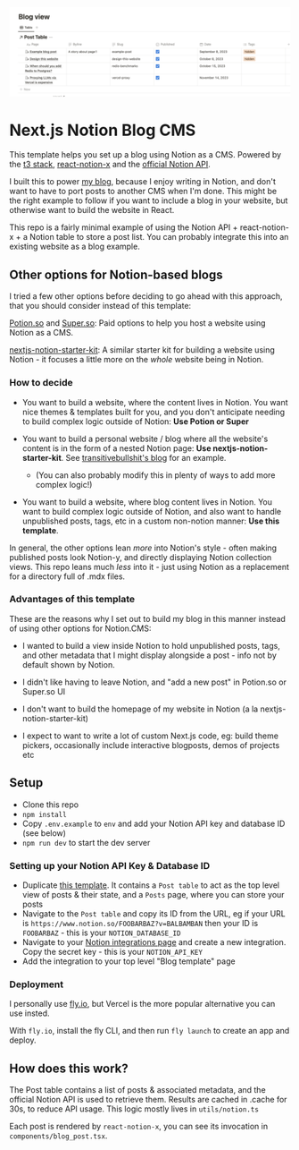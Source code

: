 ![Alt text](docs/table-screenshot.png)

# Next.js Notion Blog CMS

This template helps you set up a blog using Notion as a CMS. Powered by the [t3 stack](https://create.t3.gg/), [react-notion-x](https://github.com/NotionX/react-notion-x) and the [official Notion API](https://developers.notion.com/).

I built this to power [my blog](https://www.venki.dev), because I enjoy writing in Notion, and don't want to have to port posts to another CMS when I'm done. This might be the right example to follow if you want to include a blog in your website, but otherwise want to build the website in React. 

This repo is a fairly minimal example of using the Notion API + react-notion-x + a Notion table to store a post list. You can probably integrate this into an existing website as a blog example.

## Other options for Notion-based blogs

I tried a few other options before deciding to go ahead with this approach, that you should consider instead of this template:

[Potion.so](https://potion.so/) and [Super.so](https://super.so/): Paid options to help you host a website using Notion as a CMS.

[nextjs-notion-starter-kit](https://github.com/transitive-bullshit/nextjs-notion-starter-kit): A similar starter kit for building a website using Notion - it focuses a little more on the _whole_ website being in Notion.

### How to decide

- You want to build a website, where the content lives in Notion. You want nice themes & templates built for you, and you don't anticipate needing to build complex logic outside of Notion: **Use Potion or Super**

- You want to build a personal website / blog where all the website's content is in the form of a nested Notion page: **Use nextjs-notion-starter-kit**. See [transitivebullshit's blog](https://transitivebullsh.it/) for an example.
    - (You can also probably modify this in plenty of ways to add more complex logic!) 

- You want to build a website, where blog content lives in Notion. You want to build complex logic outside of Notion, and also want to handle unpublished posts, tags, etc in a custom non-notion manner: **Use this template**. 

In general, the other options lean _more_ into Notion's style - often making published posts look Notion-y, and directly displaying Notion collection views. This repo leans much _less_ into it - just using Notion as a replacement for a directory full of .mdx files.

### Advantages of this template

These are the reasons why I set out to build my blog in this manner instead of using other options for Notion.CMS:

- I wanted to build a view inside Notion to hold unpublished posts, tags, and other metadata that I might display alongside a post - info not by default shown by Notion. 

- I didn't like having to leave Notion, and "add a new post" in Potion.so or Super.so UI

- I don't want to build the homepage of my website in Notion (a la nextjs-notion-starter-kit)

- I expect to want to write a lot of custom Next.js code, eg: build theme pickers, occasionally include interactive blogposts, demos of projects etc

## Setup

- Clone this repo
- `npm install`
- Copy `.env.example` to `env` and add your Notion API key and database ID (see below)
- `npm run dev` to start the dev server

### Setting up your Notion API Key & Database ID

- Duplicate [this template](https://fern-war-b40.notion.site/Blog-template-1f9483c1dcf34e33bb2c9e46d90f950a?pvs=4). It contains a `Post table` to act as the top level view of posts & their state, and a `Posts` page, where you can store your posts
- Navigate to the `Post table` and copy its ID from the URL, eg if your URL is `https://www.notion.so/FOOBARBAZ?v=BALBAMBAN` then your ID is `FOOBARBAZ` - this is your `NOTION_DATABASE_ID`
- Navigate to your [Notion integrations page](https://www.notion.so/my-integrations) and create a new integration. Copy the secret key - this is your `NOTION_API_KEY`
- Add the integration to your top level "Blog template" page

### Deployment

I personally use [fly.io](https://fly.io), but Vercel is the more popular alternative you can use insted.

With `fly.io`, install the fly CLI, and then run `fly launch` to create an app and deploy.

## How does this work?

The Post table contains a list of posts & associated metadata, and the official Notion API is used to retrieve them. Results are cached in .cache for 30s, to reduce API usage. This logic mostly lives in `utils/notion.ts`

Each post is rendered by `react-notion-x`, you can see its invocation in `components/blog_post.tsx`.

